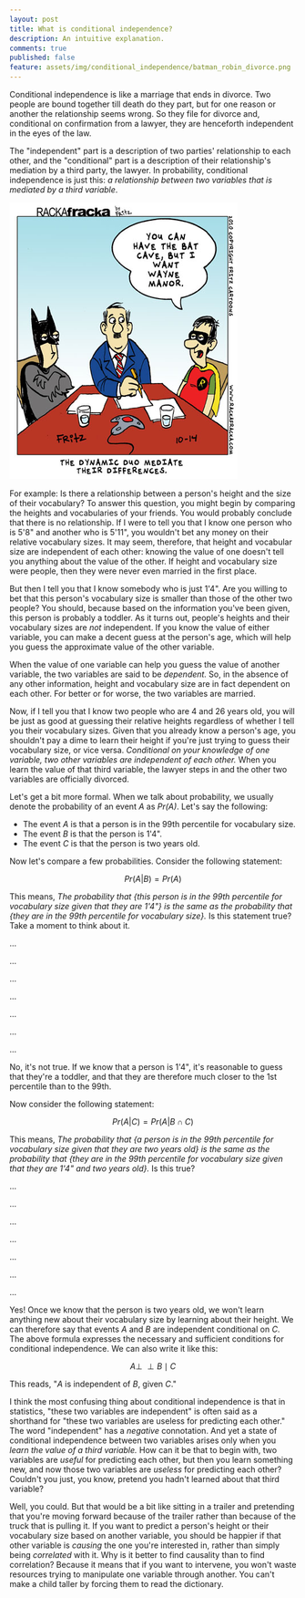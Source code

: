 ```yaml
---
layout: post
title: What is conditional independence?
description: An intuitive explanation.
comments: true
published: false
feature: assets/img/conditional_independence/batman_robin_divorce.png
---
```


Conditional independence is like a marriage that ends in divorce. Two people are bound together till death do they part, but for one reason or another the relationship seems wrong. So they file for divorce and, conditional on confirmation from a lawyer, they are henceforth independent in the eyes of the law.

The "independent" part is a description of two parties' relationship to each other, and the "conditional" part is a description of their relationship's mediation by a third party, the lawyer. In probability, conditional independence is just this: *a relationship between two variables that is mediated by a third variable*.

![](../assets/img/conditional_independence/batman_robin_divorce.png)

For example: Is there a relationship between a person's height and the size of their vocabulary? To answer this question, you might begin by comparing the heights and vocabularies of your friends. You would probably conclude that there is no relationship. If I were to tell you that I know one person who is 5'8" and another who is 5'11", you wouldn't bet any money on their relative vocabulary sizes. It may seem, therefore, that height and vocabular size are independent of each other: knowing the value of one doesn't tell you anything about the value of the other. If height and vocabulary size were people, then they were never even married in the first place.

But then I tell you that I know somebody who is just 1'4". Are you willing to bet that this person's vocabulary size is smaller than those of the other two people? You should, because based on the information you've been given, this person is probably a toddler. As it turns out, people's heights and their vocabulary sizes are *not* independent. If you know the value of either variable, you can make a decent guess at the person's age, which will help you guess the approximate value of the other variable.

When the value of one variable can help you guess the value of another variable, the two variables are said to be *dependent.* So, in the absence of any other information, height and vocabulary size are in fact dependent on each other. For better or for worse, the two variables are married.

Now, if I tell you that I know two people who are 4 and 26 years old, you will be just as good at guessing their relative heights regardless of whether I tell you their vocabulary sizes. Given that you already know a person's age, you shouldn't pay a dime to learn their height if you're just trying to guess their vocabulary size, or vice versa. *Conditional on your knowledge of one variable, two other variables are independent of each other.* When you learn the value of that third variable, the lawyer steps in and the other two variables are officially divorced.

Let's get a bit more formal. When we talk about probability, we usually denote the probability of an event *A* as *Pr(A)*. Let's say the following:

* The event *A* is that a person is in the 99th percentile for vocabulary size.
* The event *B* is that the person is 1'4".
* The event *C* is that the person is two years old.

Now let's compare a few probabilities. Consider the following statement:

$$Pr(A|B)=Pr(A)$$

This means, *The probability that {this person is in the 99th percentile for vocabulary size given that they are 1'4"} is the same as the probability that {they are in the 99th percentile for vocabulary size}.* Is this statement true? Take a moment to think about it.

...

...

...

...

...

...

...

No, it's not true. If we know that a person is 1'4", it's reasonable to guess that they're a toddler, and that they are therefore much closer to the 1st percentile than to the 99th.

Now consider the following statement:

$$Pr(A|C)=Pr(A|B \cap C)$$

This means, *The probability that {a person is in the 99th percentile for vocabulary size given that they are two years old} is the same as the probability that {they are in the 99th percentile for vocabulary size given that they are 1'4" and two years old}.* Is this true?

...

...

...

...

...

...

...

Yes! Once we know that the person is two years old, we won't learn anything new about their vocabulary size by learning about their height. We can therefore say that events *A* and *B* are independent conditional on *C*. The above formula expresses the necessary and sufficient conditions for conditional independence. We can also write it like this:

$$A\perp \!\!\!\perp B\mid C$$

This reads, "*A* is independent of *B*, given *C*."

I think the most confusing thing about conditional independence is that in statistics, "these two variables are independent" is often said as a shorthand for "these two variables are useless for predicting each other." The word "independent" has a *negative* connotation. And yet a state of conditional independence between two variables arises only when you *learn the value of a third variable.* How can it be that to begin with, two variables are *useful* for predicting each other, but then you learn something new, and now those two variables are *useless* for predicting each other? Couldn't you just, you know, pretend you hadn't learned about that third variable?

Well, you could. But that would be a bit like sitting in a trailer and pretending that you're moving forward because of the trailer rather than because of the truck that is pulling it. If you want to predict a person's height or their vocabulary size based on another variable, you should be happier if that other variable is *causing* the one you're interested in, rather than simply being *correlated* with it. Why is it better to find causality than to find correlation? Because it means that if you want to intervene, you won't waste resources trying to manipulate one variable through another. You can't make a child taller by forcing them to read the dictionary.
